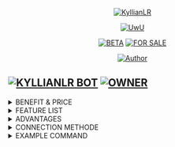 </p>
<p align="center">
<a href="https://telegra.ph/file/c21e74ce9a086078b3ba1.jpg"><img title="KyllianLR" src="https://telegra.ph/file/c21e74ce9a086078b3ba1.jpg"></a>
  
<p align="center">
  <a href="https://github.com/Kyllian-Arthur/KyllianLR"><img src="http://readme-typing-svg.herokuapp.com?color=FFFFFF&center=true&vCenter=true&multiline=false&lines=A+Beginner+Programmer;Base+Original+By+Xeon;Recode+By+Kyllian+Arthur;Give+Stars+In+This+Repository:)" alt="UwU"></a>
</p>

<p align="center">
<a href="#"><img title="BETA" src="https://img.shields.io/badge/BETA-YES-blue.svg"></a>
<a href="#"><img title="FOR SALE" src="https://img.shields.io/badge/FORSALE-YES-blue.svg"></a>   
</p>

<p align="center">
  <a href=""><img title="Author" src="https://img.shields.io/badge/AUTHOR-Kyllian Arthur-blue.svg?style=for-the-badge&logo=github"></a>
</p>

[![KYLLIANLR BOT](https://img.shields.io/badge/KyllianLR%20Bot-25D366?style=for-the-badge&logo=whatsapp&logoColor=white)](https://wa.me/6283827071450) 
[![OWNER](https://img.shields.io/badge/Customer%20Support-4b596e?style=for-the-badge&logo=telegram&logoColor=white)](https://t.me/kyllianarthur)
---------

<details>
<summary>BENEFIT & PRICE</summary>

| List | True/False |
|--------|--------|
| **Free Update 4 Months** |[True](https://github.com/Kyllian-Arthur/KyllianLR) |
| **Free Fixed 1 Years** |[True](https://github.com/Kyllian-Arthur/KyllianLR) |
| **Free Service Support** |[True](https://github.com/Kyllian-Arthur/KyllianLR) |
| **Free Request Feature** |[True](https://github.com/Kyllian-Arthur/KyllianLR) |
| **Price Source Code** |[IDR 70.000](https://t.me/kyllianarthur) |

</details>

<details>
<summary>FEATURE LIST</summary>

| Feature | Y/N |
|--------|--------|
| **Auto Typing** |[Y](https://github.com/Kyllian-Arthur/KyllianLR) |
| **Auto Read** |[Y](https://github.com/Kyllian-Arthur/KyllianLR) |
| **Auto Recording** |[Y](https://github.com/Kyllian-Arthur/KyllianLR) |
| **Auto Download** |[Y](https://github.com/Kyllian-Arthur/KyllianLR) |
| **Auto Block** |[Y](https://github.com/Kyllian-Arthur/KyllianLR) |
| **Anti Link** |[Y](https://github.com/Kyllian-Arthur/KyllianLR) |
| **Anti Luar** |[Y](https://github.com/Kyllian-Arthur/KyllianLR) |
| **Anti Call** |[Y](https://github.com/Kyllian-Arthur/KyllianLR) |
| **Anti Hidetag** |[Y](https://github.com/Kyllian-Arthur/KyllianLR) |
| **Anti Banned** |[Y](https://github.com/Kyllian-Arthur/KyllianLR) |
| **Anti Spam** |[Y](https://github.com/Kyllian-Arthur/KyllianLR) |
| **Ai Menu** |[Y](https://github.com/Kyllian-Arthur/KyllianLR) |
| **Anime Menu** |[Y](https://github.com/Kyllian-Arthur/KyllianLR) |
| **Bug Menu** |[Y](https://github.com/Kyllian-Arthur/KyllianLR) |
| **Convert Menu** |[Y](https://github.com/Kyllian-Arthur/KyllianLR) |
| **Database Menu** |[Y](https://github.com/Kyllian-Arthur/KyllianLR) |
| **Ddos Menu** |[Y](https://github.com/Kyllian-Arthur/KyllianLR) |
| **Downlad Menu** |[Y](https://github.com/Kyllian-Arthur/KyllianLR) |
| **Fun Menu** |[Y](https://github.com/Kyllian-Arthur/KyllianLR) |
| **Game Menu** |[Y](https://github.com/Kyllian-Arthur/KyllianLR) |
| **Group Menu** |[Y](https://github.com/Kyllian-Arthur/KyllianLR) |
| **Library Menu** |[Y](https://github.com/Kyllian-Arthur/KyllianLR) |
| **List Menu** |[Y](https://github.com/Kyllian-Arthur/KyllianLR) |
| **News Menu** |[Y](https://github.com/Kyllian-Arthur/KyllianLR) |
| **Nsfw Menu** |[Y](https://github.com/Kyllian-Arthur/KyllianLR) |
| **Owner Menu** |[Y](https://github.com/Kyllian-Arthur/KyllianLR) |
| **Photoxy Menu** |[Y](https://github.com/Kyllian-Arthur/KyllianLR) |
| **Cpanel Menu** |[Y](https://github.com/Kyllian-Arthur/KyllianLR) |
| **Religion Menu** |[Y](https://github.com/Kyllian-Arthur/KyllianLR) |
| **Stalker Menu** |[Y](https://github.com/Kyllian-Arthur/KyllianLR) |
| **Search Menu** |[Y](https://github.com/Kyllian-Arthur/KyllianLR) |
| **Sticker Menu** |[Y](https://github.com/Kyllian-Arthur/KyllianLR) |
| **Store Menu** |[Y](https://github.com/Kyllian-Arthur/KyllianLR) |
| **Random Video** |[Y](https://github.com/Kyllian-Arthur/KyllianLR) |
| **Random Image** |[Y](https://github.com/Kyllian-Arthur/KyllianLR) |

</details>

<details>
<summary>ADVANTAGES</summary>

| List | Y/N |
|--------|--------|
| **Fast Respon** |[Y](https://github.com/Kyllian-Arthur/KyllianLR) |
| **Type Plugins** |[N](https://github.com/Kyllian-Arthur/KyllianLR) |
| **Type Case** |[Y](https://github.com/Kyllian-Arthur/KyllianLR) |
| **96% Scrape** |[Y](https://github.com/Kyllian-Arthur/KyllianLR) |
| **98% No Enc** |[Y](https://github.com/Kyllian-Arthur/KyllianLR) |
| **Lock IPs** |[Y](https://github.com/Kyllian-Arthur/KyllianLR) |

</details>

<details>
<summary>CONNECTION METHODE</summary>

```bash
 . --mobile
 . --pairing-code
```

</details>

<details>
<summary>EXAMPLE COMMAND</summary>

```bash
 node . --pairing-code
 node . --mobile
```

</details>
